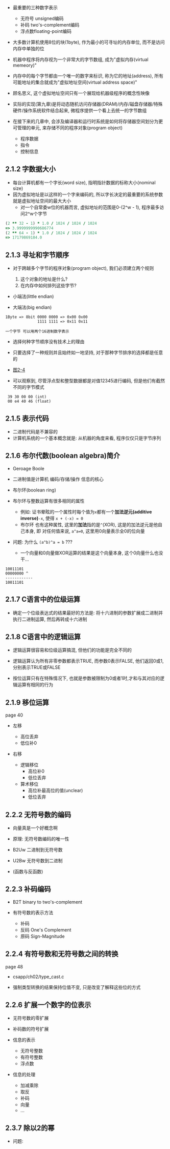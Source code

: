+ 最重要的三种数字表示
    + 无符号 unsigned编码
    + 补码 two's-complement编码
    + 浮点数floating-point编码

+ 大多数计算机使用8位的块(1byte), 作为最小的可寻址的内存单位, 而不是访问内存中单独的位
+ 机器中程序将内存视为一个非常大的字节数组, 成为"虚拟内存(virtual memeory)"
+ 内存中的每个字节都由一个唯一的数字来标识, 称为它的地址(address), 所有可能地址的集合就成为"虚拟地址空间(virtual address space)"
+ 顾名思义, 这个虚拟地址空间只有一个展现给机器级程序的概念性映像
+ 实际的实现(第九章)是将动态随机访问存储器(DRAM)/内存/磁盘存储器/特殊硬件/操作系统软件结合起来, 微程序提供一个看上去统一的字节数组

+ 在接下来的几章中, 会涉及编译器和运行时系统是如何将存储器空间划分为更可管理的单元, 来存储不同的程序对象(program object)
    + 程序数据
    + 指令
    + 控制信息

## 2.1.2 字数据大小

+ 每台计算机都有一个字长(word size), 指明指针数据的标称大小(nominal size)
+ 因为虚拟地址是以这样的一个字来编码的, 所以字长决定的最重要的系统参数就是虚拟地址空间的最大大小
    + 对一个自常委w位的机器而言, 虚拟地址的范围是0-(2^w - 1), 程序最多访问2^w个字节
```ruby
(2 ** 32 - 1) * 1.0 / 1024 / 1024 / 1024
=> 3.9999999990686774
(2 ** 64 - 1) * 1.0 / 1024 / 1024 / 1024
=> 17179869184.0
```

## 2.1.3 寻址和字节顺序

+ 对于跨越多个字节的程序对象(program object), 我们必须建立两个规则
    1. 这个对象的地址是什么?
    2. 在内存中如何排列这些字节?

+ 小端法(little endian)
+ 大端法(big endian)

```
1Byte => 8bit 0000 0000 => 0x00 0x00
              1111 1111 => 0x11 0x11

一个字节 可以用两个16进制数字表示
```

+ 选择何种字节顺序没有技术上的理由
+ 只要选择了一种规则并且始终如一地坚持, 对于那种字节排序的选择都是任意的

+ [图2-4](./showbytes.c)

+ 可以观察到, 尽管浮点型和整型数据都是对值12345进行编码, 但是他们有截然不同的字节模式
```
 39 30 00 00 (int)
 00 e4 40 46 (float)
```

## 2.1.5 表示代码

+ 二进制代码是不兼容的
+ 计算机系统的一个基本概念就是: 从机器的角度来看, 程序仅仅只是字节序列

## 2.1.6 布尔代数(boolean algebra)简介

+ Geroage Boole

+ 二进制值是计算机 编码/存储/操作 信息的核心

+ 布尔环(boolean ring)

+ 布尔环与整数运算有很多相同的属性
    + 例如: 证书晕眩的一个属性时每个值为`x`都有一个**加法逆元(additive inverse)**`-x`, 使得 `x + (-x) = 0`
    + 布尔环 也有这种属性, 这里的**加法**指的是`^`(XOR), 这是的加法逆元是他自己本身, 即 对任何值来说, `a^a=0`, 这里用0向量表示全0的位向量

+ 问题: 为什么 `(a^b)^a = b` ???
    + 一个向量和0向量做XOR运算的结果是这个向量本身, 这个0向量什么也没干...

```
10011101
00000000 ^
------------
10011101
```



## 2.1.7 C语言中的位级运算

+ 确定一个位级表达式的结果最好的方法是: 将十六进制的参数扩展成二进制并执行二进制运算, 然后再转成十六进制


## 2.1.8 C语言中的逻辑运算

+ 逻辑运算很容易和位级运算搞混, 但他们的功能是完全不同的
+ 逻辑运算认为所有非零参数都表示TRUE, 而参数0表示FALSE, 他们返回0或1, 分别表示TRUE或FALSE

+ 按位运算只有在特殊情况下, 也就是参数被限制为0或者1时,才和与其对应的逻辑运算有相同的行为


## 2.1.9 移位运算

page 40

+ 左移
    + 高位丢弃
    + 低位补0

+ 右移
    + 逻辑移位
        + 高位补0
        + 低位丢弃
    + 算术移位
        + 高位补最高位的值(unclear)
        + 低位丢弃


## 2.2.2 无符号数的编码

+ 向量真是一个好概念啊
+ 原理: 无符号数编码的唯一性

+ B2Uw 二进制到无符号数
+ U2Bw 无符号数到二进制
+ (函数与反函数)


## 2.2.3 补码编码

+ B2T binary to two's-complement

+ 有符号数的表示方法
    + 补码
    + 反码 One's Complement
    + 原码 Sign-Magnitude


## 2.2.4 有符号数和无符号数之间的转换

page 48

+ csapp/ch02/type_cast.c

+ 强制类型转换的结果保持位值不变, 只是改变了解释这些位的方式

## 2.2.6 扩展一个数字的位表示

+ 无符号数的零扩展

+ 补码数的符号扩展

+ 信息的表示
    + 无符号整数
    + 有符号整数
    + 浮点数

+ 信息的处理
    + 加减乘除
    + 取反
    + 补码
    + 向量
    + ...


## 2.3.7 除以2的幂

+ 问题: 







